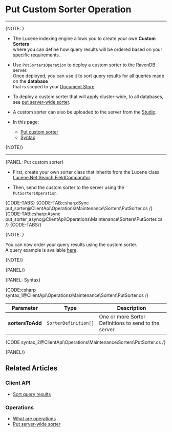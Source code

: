 # Put Custom Sorter Operation

 ---

{NOTE: }

* The Lucene indexing engine allows you to create your own __Custom Sorters__   
  where you can define how query results will be ordered based on your specific requirements.

* Use `PutSortersOperation` to deploy a custom sorter to the RavenDB server.  
  Once deployed, you can use it to sort query results for all queries made on the __database__  
  that is scoped to your [Document Store](../../../../client-api/setting-up-default-database).  

* To deploy a custom sorter that will apply cluster-wide, to all databases, see [put server-wide sorter](../../../../todo..).

* A custom sorter can also be uploaded to the server from the [Studio](../../../../todo....).

* In this page:
    * [Put custom sorter](../../../../client-api/operations/maintenance/sorters/put-sorter#put-custom-sorter)
    * [Syntax](../../../../client-api/operations/maintenance/sorters/put-sorter#syntax)

{NOTE/}

---

{PANEL: Put custom sorter}

* First, create your own sorter class that inherits from the Lucene class [Lucene.Net.Search.FieldComparator](https://lucenenet.apache.org/docs/3.0.3/df/d91/class_lucene_1_1_net_1_1_search_1_1_field_comparator.html).

* Then, send the custom sorter to the server using the `PutSortersOperation`.

{CODE-TABS}
{CODE-TAB:csharp:Sync put_sorter@ClientApi\Operations\Maintenance\Sorters\PutSorter.cs /}
{CODE-TAB:csharp:Async put_sorter_async@ClientApi\Operations\Maintenance\Sorters\PutSorter.cs /}
{CODE-TABS/}

{NOTE: }

You can now order your query results using the custom sorter.  
A query example is available [here](../../../../client-api/session/querying/sort-query-results#custom-sorters).

{NOTE/}

{PANEL/}

{PANEL: Syntax}

{CODE:csharp syntax_1@ClientApi\Operations\Maintenance\Sorters\PutSorter.cs /}

| Parameter         | Type                 | Description                                          |
|-------------------|----------------------|------------------------------------------------------|
| __sortersToAdd__  | `SorterDefinition[]` | One or more Sorter Definitions to send to the server |


{CODE syntax_2@ClientApi\Operations\Maintenance\Sorters\PutSorter.cs /}

{PANEL/}

## Related Articles

### Client API

- [Sort query results](../../../../client-api/session/querying/sort-query-results)

### Operations

- [What are operations](../../../../client-api/operations/what-are-operations)
- [Put server-wide sorter](../../../../todo...)
